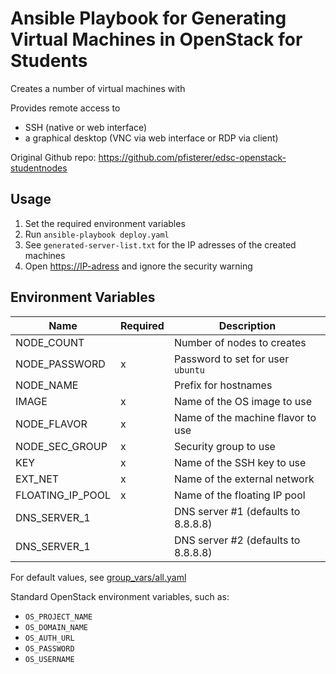 # Ansible Playbook for Generating Virtual Machines in OpenStack for Students

Creates a number of virtual machines with

Provides remote access to
- SSH (native or web interface)
- a graphical desktop (VNC via web interface or RDP via client)

Original Github repo: <https://github.com/pfisterer/edsc-openstack-studentnodes>

## Usage

1. Set the required environment variables
2. Run `ansible-playbook deploy.yaml`
3. See `generated-server-list.txt` for the IP adresses of the created machines
4. Open <https://IP-adress> and ignore the security warning

## Environment Variables

| Name             | Required | Description                         |
| ---------------- | -------- | ----------------------------------- |
| NODE_COUNT       |          | Number of nodes to creates          |
| NODE_PASSWORD    | x        | Password to set for user `ubuntu`   |
| NODE_NAME        |          | Prefix for hostnames                |
| IMAGE            | x        | Name of the OS image to use         |
| NODE_FLAVOR      | x        | Name of the machine flavor to use   |
| NODE_SEC_GROUP   | x        | Security group to use               |
| KEY              | x        | Name of the SSH key to use          |
| EXT_NET          | x        | Name of the external network        |
| FLOATING_IP_POOL | x        | Name of the floating IP pool        |
| DNS_SERVER_1     |          | DNS server #1 (defaults to 8.8.8.8) |
| DNS_SERVER_1     |          | DNS server #2 (defaults to 8.8.8.8) |

For default values, see [group_vars/all.yaml](group_vars/all.yaml)

Standard OpenStack environment variables, such as:
- `OS_PROJECT_NAME`
- `OS_DOMAIN_NAME`
- `OS_AUTH_URL`
- `OS_PASSWORD`
- `OS_USERNAME`
